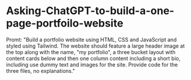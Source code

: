 # Asking-ChatGPT-to-build-a-one-page-portfoilo-website
Promt:
"Build a portfolio website using HTML, CSS and JavaScript and styled using Tailwind.
The website should feature a large header image at the top along with the name, "my portfolio",
a three bucket layout with content cards below and then one column content including a short bio,
including use dummy text and images for the site. Provide code for the three files, no explanations."
